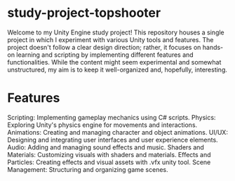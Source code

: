 # study-project-topshooter
Welcome to my Unity Engine study project! This repository houses a single project in which I experiment with various Unity tools and features. The project doesn't follow a clear design direction; rather, it focuses on hands-on learning and scripting by implementing different features and functionalities. While the content might seem experimental and somewhat unstructured, my aim is to keep it well-organized and, hopefully, interesting.

# Features
Scripting: Implementing gameplay mechanics using C# scripts.
Physics: Exploring Unity's physics engine for movements and interactions.
Animations: Creating and managing character and object animations.
UI/UX: Designing and integrating user interfaces and user experience elements.
Audio: Adding and managing sound effects and music.
Shaders and Materials: Customizing visuals with shaders and materials.
Effects and Particles: Creating effects and visual assets with .vfx unity tool.
Scene Management: Structuring and organizing game scenes.
